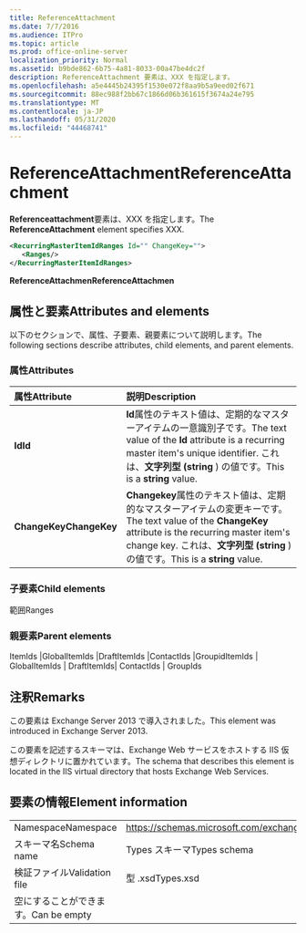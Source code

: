 ```yaml
---
title: ReferenceAttachment
ms.date: 7/7/2016
ms.audience: ITPro
ms.topic: article
ms.prod: office-online-server
localization_priority: Normal
ms.assetid: b9bde862-6b75-4a81-8033-00a47be4dc2f
description: ReferenceAttachment 要素は、XXX を指定します。
ms.openlocfilehash: a5e4445b24395f1530e072f8aa9b5a9eed02f671
ms.sourcegitcommit: 88ec988f2bb67c1866d06b361615f3674a24e795
ms.translationtype: MT
ms.contentlocale: ja-JP
ms.lasthandoff: 05/31/2020
ms.locfileid: "44468741"
---
```

# <a name="referenceattachment"></a><span data-ttu-id="1958f-103">ReferenceAttachment</span><span class="sxs-lookup"><span data-stu-id="1958f-103">ReferenceAttachment</span></span>

<span data-ttu-id="1958f-104">**Referenceattachment**要素は、XXX を指定します。</span><span class="sxs-lookup"><span data-stu-id="1958f-104">The **ReferenceAttachment** element specifies XXX.</span></span> 
  
```XML
<RecurringMasterItemIdRanges Id="" ChangeKey="">
   <Ranges/>
</RecurringMasterItemIdRanges>
```

 <span data-ttu-id="1958f-105">**ReferenceAttachmen**</span><span class="sxs-lookup"><span data-stu-id="1958f-105">**ReferenceAttachmen**</span></span>
## <a name="attributes-and-elements"></a><span data-ttu-id="1958f-106">属性と要素</span><span class="sxs-lookup"><span data-stu-id="1958f-106">Attributes and elements</span></span>

<span data-ttu-id="1958f-107">以下のセクションで、属性、子要素、親要素について説明します。</span><span class="sxs-lookup"><span data-stu-id="1958f-107">The following sections describe attributes, child elements, and parent elements.</span></span>
  
### <a name="attributes"></a><span data-ttu-id="1958f-108">属性</span><span class="sxs-lookup"><span data-stu-id="1958f-108">Attributes</span></span>

|<span data-ttu-id="1958f-109">**属性**</span><span class="sxs-lookup"><span data-stu-id="1958f-109">**Attribute**</span></span>|<span data-ttu-id="1958f-110">**説明**</span><span class="sxs-lookup"><span data-stu-id="1958f-110">**Description**</span></span>|
|:-----|:-----|
|<span data-ttu-id="1958f-111">**Id**</span><span class="sxs-lookup"><span data-stu-id="1958f-111">**Id**</span></span> <br/> |<span data-ttu-id="1958f-112">**Id**属性のテキスト値は、定期的なマスターアイテムの一意識別子です。</span><span class="sxs-lookup"><span data-stu-id="1958f-112">The text value of the **Id** attribute is a recurring master item's unique identifier.</span></span> <span data-ttu-id="1958f-113">これは、**文字列型 (string** ) の値です。</span><span class="sxs-lookup"><span data-stu-id="1958f-113">This is a **string** value.</span></span>  <br/> |
|<span data-ttu-id="1958f-114">**ChangeKey**</span><span class="sxs-lookup"><span data-stu-id="1958f-114">**ChangeKey**</span></span> <br/> |<span data-ttu-id="1958f-115">**Changekey**属性のテキスト値は、定期的なマスターアイテムの変更キーです。</span><span class="sxs-lookup"><span data-stu-id="1958f-115">The text value of the **ChangeKey** attribute is the recurring master item's change key.</span></span> <span data-ttu-id="1958f-116">これは、**文字列型 (string** ) の値です。</span><span class="sxs-lookup"><span data-stu-id="1958f-116">This is a **string** value.</span></span>  <br/> |
   
### <a name="child-elements"></a><span data-ttu-id="1958f-117">子要素</span><span class="sxs-lookup"><span data-stu-id="1958f-117">Child elements</span></span>

<span data-ttu-id="1958f-118">範囲</span><span class="sxs-lookup"><span data-stu-id="1958f-118">Ranges</span></span>
  
### <a name="parent-elements"></a><span data-ttu-id="1958f-119">親要素</span><span class="sxs-lookup"><span data-stu-id="1958f-119">Parent elements</span></span>

<span data-ttu-id="1958f-120">ItemIds |GlobalItemIds |DraftItemIds |ContactIds |Groupid</span><span class="sxs-lookup"><span data-stu-id="1958f-120">ItemIds | GlobalItemIds | DraftItemIds| ContactIds | GroupIds</span></span>
  
## <a name="remarks"></a><span data-ttu-id="1958f-121">注釈</span><span class="sxs-lookup"><span data-stu-id="1958f-121">Remarks</span></span>

<span data-ttu-id="1958f-122">この要素は Exchange Server 2013 で導入されました。</span><span class="sxs-lookup"><span data-stu-id="1958f-122">This element was introduced in Exchange Server 2013.</span></span>
  
<span data-ttu-id="1958f-123">この要素を記述するスキーマは、Exchange Web サービスをホストする IIS 仮想ディレクトリに置かれています。</span><span class="sxs-lookup"><span data-stu-id="1958f-123">The schema that describes this element is located in the IIS virtual directory that hosts Exchange Web Services.</span></span>
  
## <a name="element-information"></a><span data-ttu-id="1958f-124">要素の情報</span><span class="sxs-lookup"><span data-stu-id="1958f-124">Element information</span></span>

|||
|:-----|:-----|
|<span data-ttu-id="1958f-125">Namespace</span><span class="sxs-lookup"><span data-stu-id="1958f-125">Namespace</span></span>  <br/> |https://schemas.microsoft.com/exchange/services/2006/types  <br/> |
|<span data-ttu-id="1958f-126">スキーマ名</span><span class="sxs-lookup"><span data-stu-id="1958f-126">Schema name</span></span>  <br/> |<span data-ttu-id="1958f-127">Types スキーマ</span><span class="sxs-lookup"><span data-stu-id="1958f-127">Types schema</span></span>  <br/> |
|<span data-ttu-id="1958f-128">検証ファイル</span><span class="sxs-lookup"><span data-stu-id="1958f-128">Validation file</span></span>  <br/> |<span data-ttu-id="1958f-129">型 .xsd</span><span class="sxs-lookup"><span data-stu-id="1958f-129">Types.xsd</span></span>  <br/> |
|<span data-ttu-id="1958f-130">空にすることができます。</span><span class="sxs-lookup"><span data-stu-id="1958f-130">Can be empty</span></span>  <br/> ||
   

